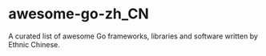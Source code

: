 # awesome-go-zh_CN
A curated list of awesome Go frameworks, libraries and software written by Ethnic Chinese.
